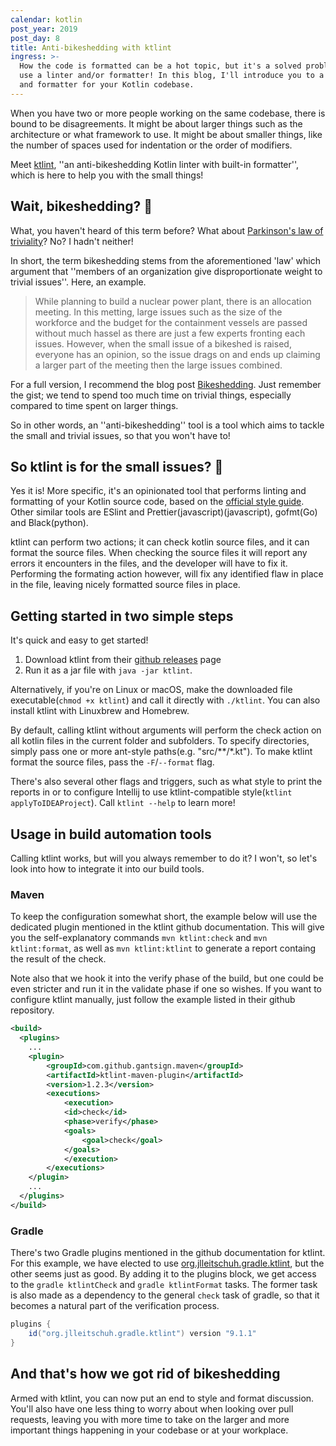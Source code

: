 ```yaml
---
calendar: kotlin
post_year: 2019
post_day: 8
title: Anti-bikeshedding with ktlint
ingress: >-
  How the code is formatted can be a hot topic, but it's a solved problem - just
  use a linter and/or formatter! In this blog, I'll introduce you to a linter
  and formatter for your Kotlin codebase.
---
```

When you have two or more people working on the same codebase, there is bound to be disagreements. It might be about larger things such as the architecture or what framework to use. It might be about smaller things, like the number of spaces used for indentation or the order of modifiers.

Meet [ktlint](https://github.com/pinterest/ktlint), ''an anti-bikeshedding Kotlin linter with built-in formatter'', which is here to help you with the small things!

## Wait, bikeshedding? 🙋

What, you haven't heard of this term before? What about [Parkinson's law of triviality](https://en.wikipedia.org/wiki/Law_of_triviality)? No? I hadn't neither!

In short, the term bikeshedding stems from the aforementioned 'law' which argument that ''members of an organization give disproportionate weight to trivial issues''. Here, an example.

> While planning to build a nuclear power plant, there is an allocation meeting. In this metting, large issues such as the size of the workforce and the budget for the containment vessels are passed without much hassel as there are just a few experts fronting each issues. However, when the small issue of a bikeshed is raised, everyone has an opinion, so the issue drags on and ends up claiming a larger part of the meeting then the large issues combined.

For a full version, I recommend the blog post [Bikeshedding](https://exceptionnotfound.net/bikeshedding-the-daily-software-anti-pattern/). Just remember the gist; we tend to spend too much time on trivial things, especially compared to time spent on larger things.

So in other words, an ''anti-bikeshedding'' tool is a tool which aims to tackle the small and trivial issues, so that you won't have to!

## So ktlint is for the small issues? 🤔

Yes it is! More specific, it's an opinionated tool that performs linting and formatting of your Kotlin source code, based on the [official style guide](https://kotlinlang.org/docs/reference/coding-conventions.html).
Other similar tools are ESlint and Prettier(javascript)(javascript), gofmt(Go) and Black(python).

ktlint can perform two actions; it can check kotlin source files, and it can format the source files. When checking the source files it will report any errors it encounters in the files, and the developer will have to fix it. Performing the formating action however, will fix any identified flaw in place in the file, leaving nicely formatted source files in place.

## Getting started in two simple steps

It's quick and easy to get started!

1. Download ktlint from their [github releases](https://github.com/pinterest/ktlint/releases) page
2. Run it as a jar file with `java -jar ktlint`.

Alternatively, if you're on Linux or macOS, make the downloaded file executable(`chmod +x ktlint`) and call it directly with `./ktlint`. You can also install ktlint with Linuxbrew and Homebrew.

By default, calling ktlint without arguments will perform the check action on all kotlin files in the current folder and subfolders. To specify directories, simply pass one or more ant-style paths(e.g. "src/**/*.kt"). To make ktlint format the source files, pass the `-F`/`--format` flag.

There's also several other flags and triggers, such as what style to print the reports in or to configure Intellij to use ktlint-compatible style(`ktlint applyToIDEAProject`). Call `ktlint --help` to learn more!

## Usage in build automation tools

Calling ktlint works, but will you always remember to do it? I won't, so let's look into how to integrate it into our build tools.

### Maven

To keep the configuration somewhat short, the example below will use the dedicated plugin mentioned in the ktlint github documentation. This will give you the self-explanatory commands `mvn ktlint:check` and `mvn ktlint:format`, as well as `mvn ktlint:ktlint` to generate a report containg the result of the check.

Note also that we hook it into the verify phase of the build, but one could be even stricter and run it in the validate phase if one so wishes. If you want to configure ktlint manually, just follow the example listed in their github repository.

```xml
<build>
  <plugins>
    ...
    <plugin>
        <groupId>com.github.gantsign.maven</groupId>
        <artifactId>ktlint-maven-plugin</artifactId>
        <version>1.2.3</version>
        <executions>
            <execution>
            <id>check</id>
            <phase>verify</phase>
            <goals>
                <goal>check</goal>
            </goals>
            </execution>
        </executions>
    </plugin>
    ...
  </plugins>
</build>
```

### Gradle

There's two Gradle plugins mentioned in the github documentation for ktlint. For this example, we have elected to use [org.jlleitschuh.gradle.ktlint](https://github.com/jlleitschuh/ktlint-gradle), but the other seems just as good. By adding it to the plugins block, we get access to the `gradle ktlintCheck` and `gradle ktlintFormat` tasks. The former task is also made as a dependency to the general `check` task of gradle, so that it becomes a natural part of the verification process.

```gradle
plugins {
    id("org.jlleitschuh.gradle.ktlint") version "9.1.1"
}
```

## And that's how we got rid of bikeshedding

Armed with ktlint, you can now put an end to style and format discussion. You'll also have one less thing to worry about when looking over pull requests, leaving you with more time to take on the larger and more important things happening in your codebase or at your workplace.

